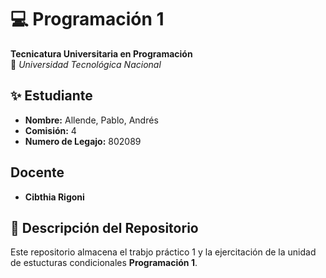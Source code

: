 # 💻 Programación 1  
**Tecnicatura Universitaria en Programación**  
📍 *Universidad Tecnológica Nacional*  

## ✨ Estudiante  
- **Nombre:** Allende, Pablo, Andrés 
- **Comisión:** 4  
- **Numero de Legajo:** 802089

## Docente
- **Cibthia Rigoni**

## 📂 Descripción del Repositorio  
Este repositorio almacena el trabjo práctico 1 y la ejercitación de la unidad de estucturas condicionales **Programación 1**.  